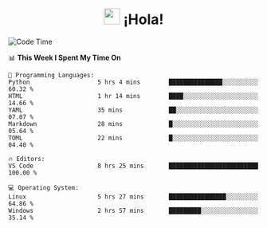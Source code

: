 <div align="center"><h1><img src="https://github.com/blackcater/blackcater/raw/main/images/Hi.gif" height="32"/> ¡Hola!</h1>
</div>

<!--START_SECTION:waka-->
![Code Time](http://img.shields.io/badge/Code%20Time-595%20hrs%2011%20mins-blue)

📊 **This Week I Spent My Time On** 

```text
💬 Programming Languages: 
Python                   5 hrs 4 mins        ███████████████░░░░░░░░░░   60.32 % 
HTML                     1 hr 14 mins        ████░░░░░░░░░░░░░░░░░░░░░   14.66 % 
YAML                     35 mins             ██░░░░░░░░░░░░░░░░░░░░░░░   07.07 % 
Markdown                 28 mins             █░░░░░░░░░░░░░░░░░░░░░░░░   05.64 % 
TOML                     22 mins             █░░░░░░░░░░░░░░░░░░░░░░░░   04.40 % 

🔥 Editors: 
VS Code                  8 hrs 25 mins       █████████████████████████   100.00 % 

💻 Operating System: 
Linux                    5 hrs 27 mins       ████████████████░░░░░░░░░   64.86 % 
Windows                  2 hrs 57 mins       █████████░░░░░░░░░░░░░░░░   35.14 % 
```


<!--END_SECTION:waka-->